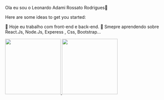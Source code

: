 Ola eu sou o Leonardo Adami Rossato Rodrigues👋

Here are some ideas to get you started:

 🔭 Hoje eu trabalho com front-end e back-end.
 🌱 Smepre aprendendo sobre React.Js, Node.Js, Experess , Css, Bootstrap...
 <div>
  <a href="https://github.com/rafaballerini">
  <img height="180em" src="https://github-readme-stats.vercel.app/api?username=rafaballerini&show_icons=true&theme=dracula&include_all_commits=true&count_private=true"/>
  <img height="180em" src="https://github-readme-stats.vercel.app/api/top-langs/?username=rafaballerini&layout=compact&langs_count=7&theme=dracula"/>
</div>
